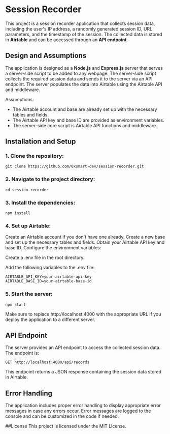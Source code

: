 # Session Recorder

This project is a session recorder application that collects session data, including the user's IP address, a randomly generated session ID, URL parameters, and the timestamp of the session. The collected data is stored in **Airtable** and can be accessed through an **API endpoint**.

## Design and Assumptions

The application is designed as a **Node.js** and **Express.js** server that serves a server-side script to be added to any webpage. The server-side script collects the required session data and sends it to the server via an API endpoint. The server populates the data into Airtable using the Airtable API and middleware.

Assumptions:

- The Airtable account and base are already set up with the necessary tables and fields.
- The Airtable API key and base ID are provided as environment variables.
- The server-side core script is Airtable API functions and middleware.

## Installation and Setup

### 1. Clone the repository:

```
git clone https://github.com/0xsmart-dev/session-recorder.git
```

### 2. Navigate to the project directory:

```
cd session-recorder
```

### 3. Install the dependencies:

```
npm install
```

### 4. Set up Airtable:

Create an Airtable account if you don't have one already.
Create a new base and set up the necessary tables and fields.
Obtain your Airtable API key and base ID.
Configure the environment variables:

Create a .env file in the root directory.

Add the following variables to the .env file:

```
AIRTABLE_API_KEY=your-airtable-api-key
AIRTABLE_BASE_ID=your-airtable-base-id
```

### 5. Start the server:

```
npm start
```


Make sure to replace http://localhost:4000 with the appropriate URL if you deploy the application to a different server.

## API Endpoint
The server provides an API endpoint to access the collected session data. The endpoint is:

```
GET http://localhost:4000/api/records
```

This endpoint returns a JSON response containing the session data stored in Airtable.

## Error Handling
The application includes proper error handling to display appropriate error messages in case any errors occur. Error messages are logged to the console and can be customized in the code if needed.

##License
This project is licensed under the MIT License.

